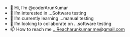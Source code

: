 - 👋 Hi, I’m @coderArunKumar
- 👀 I’m interested in ...Software testing
- 🌱 I’m currently learning ...manual testing 
- 💞️ I’m looking to collaborate on ...software testing 
- 📫 How to reach me ...Reacharunkumar.me@gmail.com

<!---
codegeekArun/codegeekArun is a ✨ special ✨ repository because its `README.md` (this file) appears on your GitHub profile.
You can click the Preview link to take a look at your changes.
--->
